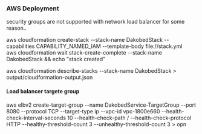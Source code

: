 ### AWS Deployment

security groups are not supported with network load balancer for some reason..


aws cloudformation create-stack --stack-name DakobedStack --capabilities CAPABILITY_NAMED_IAM --template-body file://stack.yml   
aws cloudformation wait stack-create-complete --stack-name DakobedStack && echo "stack created"

aws cloudformation describe-stacks --stack-name DakobedStack > output/cloudformation-output.json

#### Load balancer targete group

aws elbv2 create-target-group --name DakobedService-TargetGroup --port 8080 --protocol TCP --target-type ip --vpc-id vpc-1800e660 --health-check-interval-seconds 10 --health-check-path / --health-check-protocol HTTP --healthy-threshold-count 3 --unhealthy-threshold-count 3 > opn


